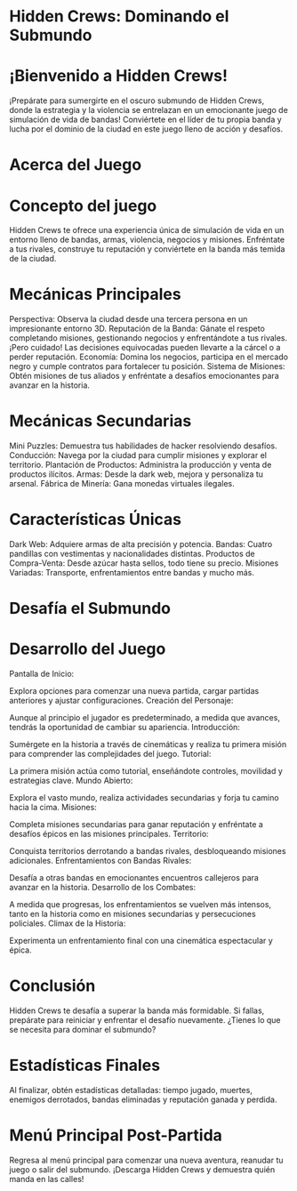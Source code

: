 # Hidden Crews: Dominando el Submundo
# ¡Bienvenido a Hidden Crews!
¡Prepárate para sumergirte en el oscuro submundo de Hidden Crews, donde la estrategia y la violencia se entrelazan en un emocionante juego de simulación de vida de bandas! Conviértete en el líder de tu propia banda y lucha por el dominio de la ciudad en este juego lleno de acción y desafíos.

# Acerca del Juego
# Concepto del juego
Hidden Crews te ofrece una experiencia única de simulación de vida en un entorno lleno de bandas, armas, violencia, negocios y misiones. Enfréntate a tus rivales, construye tu reputación y conviértete en la banda más temida de la ciudad.

# Mecánicas Principales
Perspectiva: Observa la ciudad desde una tercera persona en un impresionante entorno 3D.
Reputación de la Banda: Gánate el respeto completando misiones, gestionando negocios y enfrentándote a tus rivales. ¡Pero cuidado! Las decisiones equivocadas pueden llevarte a la cárcel o a perder reputación.
Economía: Domina los negocios, participa en el mercado negro y cumple contratos para fortalecer tu posición.
Sistema de Misiones: Obtén misiones de tus aliados y enfréntate a desafíos emocionantes para avanzar en la historia.

# Mecánicas Secundarias
Mini Puzzles: Demuestra tus habilidades de hacker resolviendo desafíos.
Conducción: Navega por la ciudad para cumplir misiones y explorar el territorio.
Plantación de Productos: Administra la producción y venta de productos ilícitos.
Armas: Desde la dark web, mejora y personaliza tu arsenal.
Fábrica de Minería: Gana monedas virtuales ilegales.

# Características Únicas
Dark Web: Adquiere armas de alta precisión y potencia.
Bandas: Cuatro pandillas con vestimentas y nacionalidades distintas.
Productos de Compra-Venta: Desde azúcar hasta sellos, todo tiene su precio.
Misiones Variadas: Transporte, enfrentamientos entre bandas y mucho más.

# Desafía el Submundo
# Desarrollo del Juego

Pantalla de Inicio:

Explora opciones para comenzar una nueva partida, cargar partidas anteriores y ajustar configuraciones.
Creación del Personaje:

Aunque al principio el jugador es predeterminado, a medida que avances, tendrás la oportunidad de cambiar su apariencia.
Introducción:

Sumérgete en la historia a través de cinemáticas y realiza tu primera misión para comprender las complejidades del juego.
Tutorial:

La primera misión actúa como tutorial, enseñándote controles, movilidad y estrategias clave.
Mundo Abierto:

Explora el vasto mundo, realiza actividades secundarias y forja tu camino hacia la cima.
Misiones:

Completa misiones secundarias para ganar reputación y enfréntate a desafíos épicos en las misiones principales.
Territorio:

Conquista territorios derrotando a bandas rivales, desbloqueando misiones adicionales.
Enfrentamientos con Bandas Rivales:

Desafía a otras bandas en emocionantes encuentros callejeros para avanzar en la historia.
Desarrollo de los Combates:

A medida que progresas, los enfrentamientos se vuelven más intensos, tanto en la historia como en misiones secundarias y persecuciones policiales.
Climax de la Historia:

Experimenta un enfrentamiento final con una cinemática espectacular y épica.

# Conclusión
Hidden Crews te desafía a superar la banda más formidable. Si fallas, prepárate para reiniciar y enfrentar el desafío nuevamente. ¿Tienes lo que se necesita para dominar el submundo?

# Estadísticas Finales
Al finalizar, obtén estadísticas detalladas: tiempo jugado, muertes, enemigos derrotados, bandas eliminadas y reputación ganada y perdida.

# Menú Principal Post-Partida
Regresa al menú principal para comenzar una nueva aventura, reanudar tu juego o salir del submundo. ¡Descarga Hidden Crews y demuestra quién manda en las calles!
